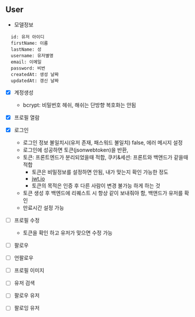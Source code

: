 ## User 
- 모델정보
```
  id: 유저 아이디
  firstName: 이름
  lastName: 성
  username: 유저별명
  email: 이메일
  password: 비번
  createdAt: 생성 날짜
  updatedAt: 갱신 날짜
```

- [x] 계정생성
  - bcrypt: 비밀번호 헤쉬, 해쉬는 단방향 복호화는 안됨

- [x] 프로필 열람

- [x] 로그인
  - 로그인 정보 불일치시(유저 존재, 패스워드 불일치) false, 에러 메시지 설정
  - 로그인에 성공하면 토큰(jsonwebtoken)을 반환, 
  - 토큰: 프론트엔드가 분리되었을때 적합, 쿠키&세션: 프론트와 백앤드가 같을때 적합
    - 토큰은 비밀정보를 설정하면 안됨, 내가 맞는지 확인 가능한 정도
    - [jwt.io](https://jwt.io/)
    - 토큰의 목적은 인증 후 다른 사람이 변경 불가능 하게 하는 것
  - 토큰 생성 후 백엔드에 리퀘스트 시 항상 같이 보내줘야 함, 백앤드가 유저를 확인
  - 만료시간 설정 가능

- [ ] 프로필 수정
  - 토큰을 확인 하고 유저가 맞으면 수정 가능
- [ ] 팔로우

- [ ] 언팔로우

- [ ] 프로필 이미지

- [ ] 유저 검색

- [ ] 팔로우 유저

- [ ] 팔로잉 유저